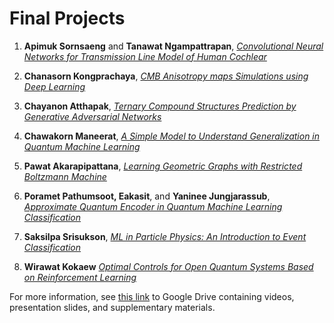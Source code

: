 # Final Projects 

1. **Apimuk Sornsaeng** and **Tanawat Ngampattrapan**, [*Convolutional Neural Networks for Transmission Line Model of Human Cochlear*](https://drive.google.com/file/d/12Wl57WDbpD_IDCC-xlPmvseYfNHB-e5i/view?usp=sharing)

2. **Chanasorn Kongprachaya**, [*CMB Anisotropy maps Simulations using Deep Learning*](https://drive.google.com/file/d/17SK0R8M6p0IQAqfqSXN8mZbrNvStDw1-/view?usp=sharing)

3. **Chayanon Atthapak**, [*Ternary Compound Structures Prediction by Generative Adversarial Networks*](https://drive.google.com/file/d/13WmcKGK61_di-2OYKvtHSIkRaugxXFEM/view?usp=sharing)

4. **Chawakorn Maneerat**, [*A Simple Model to Understand Generalization in Quantum Machine Learning*](https://drive.google.com/file/d/1HKITTNjlfY6bp9WsiG0uA9fqdMAbGgRz/view?usp=sharing)

5. **Pawat Akarapipattana**, [*Learning Geometric Graphs with Restricted Boltzmann Machine*](https://drive.google.com/file/d/16xFOWnLo79p0ZTzzwaJLxEzNTOCCc1HL/view?usp=sharing)

6. **Poramet Pathumsoot, Eakasit**, and **Yaninee Jungjarassub**, [*Approximate Quantum Encoder in Quantum Machine Learning Classification*](https://drive.google.com/file/d/1KXAjTK95f7k72vUAEbdDhkav523N7Zju/view?usp=sharing)

7. **Saksilpa Srisukson**, [*ML in Particle Physics:
An Introduction to Event Classification*](https://drive.google.com/file/d/1agAItOyNLttDQ2_quZfIK2jr230RBvi3/view?usp=sharing)

8. **Wirawat Kokaew** [*Optimal Controls for Open Quantum Systems Based on Reinforcement Learning*](https://drive.google.com/file/d/1oBsethFvHw0knBWAvQREDijYPT5FDh5X/view?usp=sharing)

For more information, see [this link](https://drive.google.com/file/d/12Wl57WDbpD_IDCC-xlPmvseYfNHB-e5i/view?usp=sharing) to Google Drive containing videos, presentation slides, and supplementary materials.
